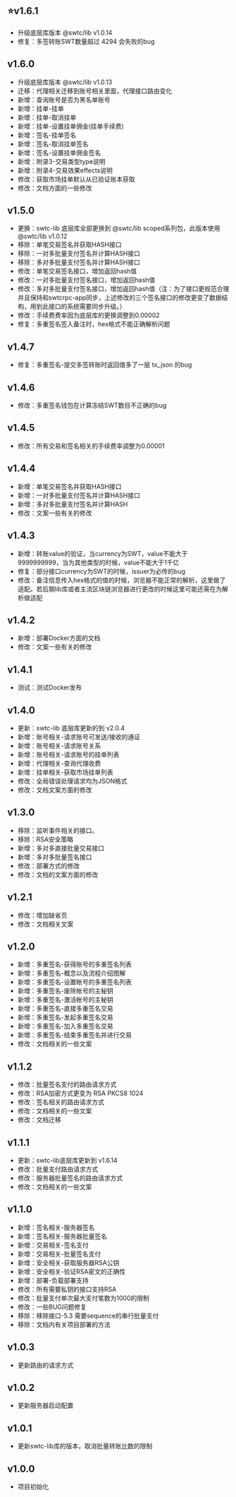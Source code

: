 ## :star:v1.6.1
- 升级底层库版本 @swtc/lib v1.0.14
- 修复：多签转账SWT数量超过 4294 会失败的bug

## v1.6.0
- 升级底层库版本 @swtc/lib v1.0.13
- 迁移：代理相关迁移到账号相关里面，代理接口路由变化
- 新增：查询账号是否为黑名单账号
- 新增：挂单-挂单
- 新增：挂单-取消挂单
- 新增：挂单-设置挂单佣金(挂单手续费)
- 新增：签名-挂单签名
- 新增：签名-取消挂单签名
- 新增：签名-设置挂单佣金签名
- 新增：附录3-交易类型type说明
- 新增：附录4-交易效果effects说明
- 修改：获取市场挂单默认从已验证账本获取
- 修改：文档方面的一些修改

## v1.5.0
- 更换：swtc-lib 底层库全部更换到 @swtc/lib scoped系列包，此版本使用 @swtc/lib v1.0.12
- 移除：单笔交易签名并获取HASH接口
- 移除：一对多批量支付签名并计算HASH接口
- 移除：多对多批量支付签名并计算HASH接口
- 修改：单笔交易签名接口，增加返回hash值
- 修改：一对多批量支付签名接口，增加返回hash值
- 修改：多对多批量支付签名接口，增加返回hash值（注：为了接口更规范合理并且保持和swtcrpc-app同步，上述修改的三个签名接口的修改更变了数据结构，用到此接口的系统需要同步升级。）
- 修改：手续费费率因为底层库的更换调整到0.00002
- 修复：多重签名签入备注时，hex格式不能正确解析问题

## v1.4.7
- 修复：多重签名-提交多签转账时返回值多了一层 tx_json 的bug

## v1.4.6
- 修改：多重签名钱包在计算冻结SWT数目不正确的bug

## v1.4.5
- 修改：所有交易和签名相关的手续费率调整为0.00001

## v1.4.4
- 新增：单笔交易签名并获取HASH接口
- 新增：一对多批量支付签名并计算HASH接口
- 新增：多对多批量支付签名并计算HASH
- 修改：文案一些有关的修改

## v1.4.3
- 新增：转账value的验证，当currency为SWT，value不能大于9999999999，当为其他类型的时候，value不能大于1千亿
- 修复：部分接口currency为SWT的时候，issuer为必传的bug
- 修改：备注信息传入hex格式的值的时候，浏览器不能正常的解析，这里做了适配。若后期lib库或者主流区块链浏览器进行更改的时候这里可能还需在为解析做适配

## v1.4.2
- 新增：部署Docker方面的文档
- 修改：文案一些有关的修改

## v1.4.1
- 测试：测试Docker发布

## v1.4.0
- 更新：swtc-lib 底层库更新的到 v2.0.4
- 新增：账号相关-请求账号可发送/接收的通证
- 新增：账号相关-请求账号关系
- 新增：账号相关-请求账号的挂单列表
- 新增：代理相关-查询代理收费
- 新增：挂单相关-获取市场挂单列表
- 修改：全局错误处理请求均为JSON格式
- 修改：文档文案方面的修改

## v1.3.0

- 移除：监听事件相关的接口。
- 移除：RSA安全策略
- 新增：多对多直接批量交易接口
- 新增：多对多批量签名接口
- 修改：部署方式的修改
- 修改：文档的文案方面的修改

## v1.2.1

- 修改：增加缺省页
- 修改：文档相关文案

## v1.2.0

- 新增：多重签名-获得账号的多重签名列表
- 新增：多重签名-概念以及流程介绍图解
- 新增：多重签名-设置帐号的多重签名列表
- 新增：多重签名-废除帐号的主秘钥
- 新增：多重签名-激活帐号的主秘钥
- 新增：多重签名-直接多重签名交易
- 新增：多重签名-发起多重签名交易
- 新增：多重签名-加入多重签名交易
- 新增：多重签名-结束多重签名并进行交易
- 修改：文档相关的一些文案

## v1.1.2

- 修改：批量签名支付的路由请求方式
- 修改：RSA加密方式更变为 RSA PKCS8 1024
- 修改：签名相关的路由请求方式
- 修改：文档相关的一些文案
- 修改：文档迁移

## v1.1.1

- 更新：swtc-lib底层库更新到 v1.6.14
- 修改：批量支付路由请求方式
- 修改：服务器批量签名的路由请求方式
- 修改：文档相关的一些文案


## v1.1.0

- 新增：签名相关-服务器签名
- 新增：签名相关-服务器批量签名
- 新增：交易相关-签名支付
- 新增：交易相关-批量签名支付
- 新增：安全相关-获取服务器RSA公钥
- 新增：安全相关-验证RSA密文的正确性
- 新增：部署-负载部署支持
- 修改：所有需要私钥的接口支持RSA
- 修改：批量支付单次最大支付笔数为1000的限制
- 修改：一些BUG问题修复
- 移除：移除接口-5.3 需要sequence的串行批量支付
- 移除：文档内有关项目部署的方法


## v1.0.3

- 更新路由的请求方式

## v1.0.2

- 更新服务器启动配置

## v1.0.1

- 更新swtc-lib库的版本，取消批量转账比数的限制

## v1.0.0

- 项目初始化